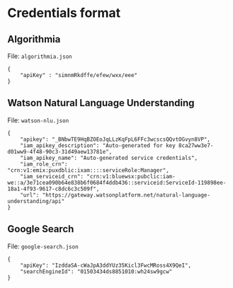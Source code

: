 # Credentials format

## Algorithmia

File: `algorithmia.json`

```
{
    "apiKey" : "simnmRkdffe/efew/wxx/eee"
}
```

## Watson Natural Language Understanding

File: `watson-nlu.json`

```
{
    "apikey": "_BNbwTE9HqBZOEoJqLLzKqFpL6FFc3wcscsQQvtOGvyn8VP",
    "iam_apikey_description": "Auto-generated for key 8ca27ww3e7-d01ww9-4f48-90c3-31d49aew13781e",
    "iam_apikey_name": "Auto-generated service credentials",
    "iam_role_crn": "crn:v1:emix:puxdblic:ixam::::serviceRole:Manager",
    "iam_serviceid_crn": "crn:v1:bluewsx:pubclic:iam-we::a/3e71cea090b64e838b6f0684f4ddb436::serviceid:ServiceId-119898ee-18a1-4f93-9617-c8dc6c3c509f",
    "url": "https://gateway.watsonplatform.net/natural-language-understanding/api"
}

```

## Google Search

File: `google-search.json`

```
{
    "apiKey": "IzddaSA-cWaJpA3ddYUz35Kicl3FwcMRoss4X9QeI",
    "searchEngineId": "01503434ds8851010:wh24sw9gcw"
}

```